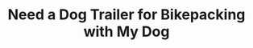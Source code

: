 ---
layout: community
category: community
title: "Need a Dog Trailer for Bikepacking with My Dog"
description: "I want to get into bikepacking, but I couldn't imagine going without my Nova. She weighs 35lbs. Anyone have recommendations on a trailer? Has anyone done a dog this size on the back of a bike in the basket?"
isTopLevel: false
isSingleLevel: false
isArticle: false
datePublished: 2022-06-17 11:35:00 +0300
dateModified: 2022-06-17 11:35:00 +0300
published: false
---